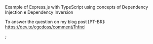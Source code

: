 Example of Express.js with TypeScript using concepts of Dependency Injection e Dependency Inversion

To answer the question on my blog post [PT-BR]: https://dev.to/cgcdoss/comment/1hfnd

;
